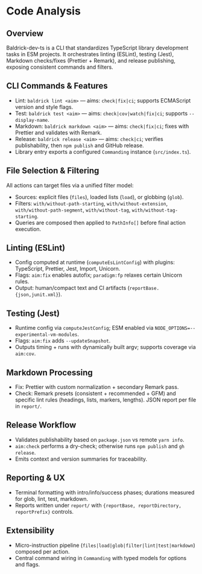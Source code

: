 # Code Analysis

## Overview
Baldrick-dev-ts is a CLI that standardizes TypeScript library development tasks in ESM projects. It orchestrates linting (ESLint), testing (Jest), Markdown checks/fixes (Prettier + Remark), and release publishing, exposing consistent commands and filters.

## CLI Commands & Features
- Lint: `baldrick lint <aim>` — aims: `check|fix|ci`; supports ECMAScript version and style flags.
- Test: `baldrick test <aim>` — aims: `check|cov|watch|fix|ci`; supports `--display-name`.
- Markdown: `baldrick markdown <aim>` — aims: `check|fix|ci`; fixes with Prettier and validates with Remark.
- Release: `baldrick release <aim>` — aims: `check|ci`; verifies publishability, then `npm publish` and GitHub release.
- Library entry exports a configured `Commanding` instance (`src/index.ts`).

## File Selection & Filtering
All actions can target files via a unified filter model:
- Sources: explicit files (`files`), loaded lists (`load`), or globbing (`glob`).
- Filters: `with/without-path-starting`, `with/without-extension`, `with/without-path-segment`, `with/without-tag`, `with/without-tag-starting`.
- Queries are composed then applied to `PathInfo[]` before final action execution.

## Linting (ESLint)
- Config computed at runtime (`computeEsLintConfig`) with plugins: TypeScript, Prettier, Jest, Import, Unicorn.
- Flags: `aim:fix` enables autofix; `paradigm:fp` relaxes certain Unicorn rules.
- Output: human/compact text and CI artifacts (`reportBase.{json,junit.xml}`).

## Testing (Jest)
- Runtime config via `computeJestConfig`; ESM enabled via `NODE_OPTIONS=--experimental-vm-modules`.
- Flags: `aim:fix` adds `--updateSnapshot`.
- Outputs timing + runs with dynamically built argv; supports coverage via `aim:cov`.

## Markdown Processing
- Fix: Prettier with custom normalization + secondary Remark pass.
- Check: Remark presets (consistent + recommended + GFM) and specific lint rules (headings, lists, markers, lengths). JSON report per file in `report/`.

## Release Workflow
- Validates publishability based on `package.json` vs remote `yarn info`.
- `aim:check` performs a dry-check; otherwise runs `npm publish` and `gh release`.
- Emits context and version summaries for traceability.

## Reporting & UX
- Terminal formatting with intro/info/success phases; durations measured for glob, lint, test, markdown.
- Reports written under `report/` with `{reportBase, reportDirectory, reportPrefix}` controls.

## Extensibility
- Micro-instruction pipeline (`files|load|glob|filter|lint|test|markdown`) composed per action.
- Central command wiring in `Commanding` with typed models for options and flags.
